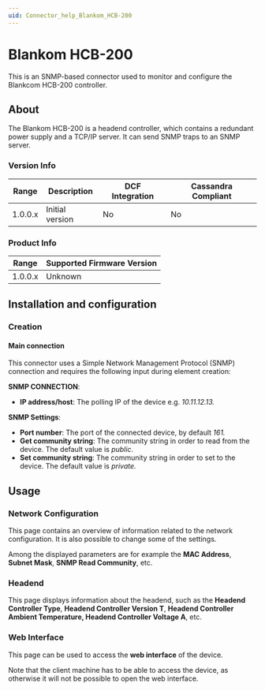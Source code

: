 ```yaml
---
uid: Connector_help_Blankom_HCB-200
---
```


# Blankom HCB-200

This is an SNMP-based connector used to monitor and configure the Blankcom HCB-200 controller.

## About

The Blankom HCB-200 is a headend controller, which contains a redundant power supply and a TCP/IP server. It can send SNMP traps to an SNMP server.

### Version Info

| Range | Description | DCF Integration | Cassandra Compliant |
|------------------|-----------------|---------------------|-------------------------|
| 1.0.0.x          | Initial version | No                  | No                      |

### Product Info

| Range | Supported Firmware Version |
|------------------|-----------------------------|
| 1.0.0.x          | Unknown                     |

## Installation and configuration

### Creation

#### Main connection

This connector uses a Simple Network Management Protocol (SNMP) connection and requires the following input during element creation:

**SNMP CONNECTION**:

- **IP address/host**: The polling IP of the device e.g. *10.11.12.13.*

**SNMP Settings**:

- **Port number**: The port of the connected device, by default *161.*
- **Get community string**: The community string in order to read from the device. The default value is *public*.
- **Set community string**: The community string in order to set to the device. The default value is *private.*

## Usage

### Network Configuration

This page contains an overview of information related to the network configuration. It is also possible to change some of the settings.

Among the displayed parameters are for example the **MAC Address**, **Subnet Mask**, **SNMP Read Community**, etc.

### Headend

This page displays information about the headend, such as the **Headend Controller Type**, **Headend Controller Version T**, **Headend Controller Ambient Temperature, Headend Controller Voltage A**, etc.

### Web Interface

This page can be used to access the **web interface** of the device.

Note that the client machine has to be able to access the device, as otherwise it will not be possible to open the web interface.
